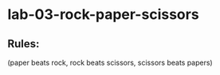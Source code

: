 # lab-03-rock-paper-scissors
## Rules: 
(paper beats rock, rock beats scissors, scissors beats papers)